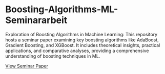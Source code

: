 # Boosting-Algorithms-ML-Seminararbeit
Exploration of Boosting Algorithms in Machine Learning: This repository hosts a seminar paper examining key boosting algorithms like AdaBoost, Gradient Boosting, and XGBoost. It includes theoretical insights, practical applications, and comparative analyses, providing a comprehensive understanding of boosting techniques in ML.

[View Seminar Paper](main.pdf)
